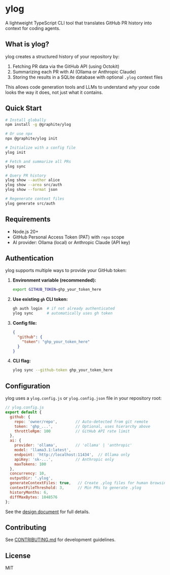 # ylog

A lightweight TypeScript CLI tool that translates GitHub PR history into context for coding agents.

## What is ylog?

ylog creates a structured history of your repository by:
1. Fetching PR data via the GitHub API (using Octokit)
2. Summarizing each PR with AI (Ollama or Anthropic Claude)
3. Storing the results in a SQLite database with optional `.ylog` context files

This allows code generation tools and LLMs to understand *why* your code looks the way it does, not just what it contains.

## Quick Start

```bash
# Install globally
npm install -g @graphite/ylog

# Or use npx
npx @graphite/ylog init

# Initialize with a config file
ylog init

# Fetch and summarize all PRs
ylog sync

# Query PR history
ylog show --author alice
ylog show --area src/auth
ylog show --format json

# Regenerate context files
ylog generate src/auth
```

## Requirements

- Node.js 20+
- GitHub Personal Access Token (PAT) with `repo` scope
- AI provider: Ollama (local) or Anthropic Claude (API key)

## Authentication

ylog supports multiple ways to provide your GitHub token:

1. **Environment variable (recommended):**
   ```bash
   export GITHUB_TOKEN=ghp_your_token_here
   ```

2. **Use existing `gh` CLI token:**
   ```bash
   gh auth login  # if not already authenticated
   ylog sync      # automatically uses gh token
   ```

3. **Config file:**
   ```json
   {
     "github": {
       "token": "ghp_your_token_here"
     }
   }
   ```

4. **CLI flag:**
   ```bash
   ylog sync --github-token ghp_your_token_here
   ```

## Configuration

ylog uses a `ylog.config.js` or `ylog.config.json` file in your repository root:

```javascript
// ylog.config.js
export default {
  github: {
    repo: 'owner/repo',        // Auto-detected from git remote
    token: 'ghp_...',          // Optional, uses hierarchy above
    throttleRpm: 100           // GitHub API rate limit
  },
  ai: {
    provider: 'ollama',        // 'ollama' | 'anthropic'
    model: 'llama3.1:latest',
    endpoint: 'http://localhost:11434',  // Ollama only
    apiKey: 'sk-...',          // Anthropic only
    maxTokens: 100
  },
  concurrency: 10,
  outputDir: '.ylog',
  generateContextFiles: true,   // Create .ylog files for human browsing
  contextFileThreshold: 3,      // Min PRs to generate .ylog
  historyMonths: 6,
  diffMaxBytes: 1048576
};
```

See the [design document](design_doc.md) for full details.

## Contributing

See [CONTRIBUTING.md](CONTRIBUTING.md) for development guidelines.

## License

MIT